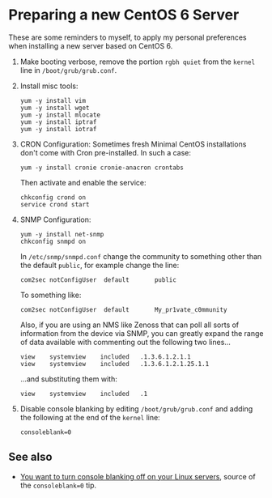 <!-- -
Title: Preparing a new CentOS 6 Server
Description: Steps to prepare a fresh CentOS 6 Server for production
First Published: 2013-11-25
Last Updated: 2013-12-12
- -->

Preparing a new CentOS 6 Server
===============================

These are some reminders to myself, to apply my personal preferences when 
installing a new server based on CentOS 6.

1.  Make booting verbose, remove the portion `rgbh quiet` from the 
    `kernel` line in `/boot/grub/grub.conf`.

2.  Install misc tools:

        yum -y install vim
        yum -y install wget
        yum -y install mlocate
        yum -y install iptraf
        yum -y install iotraf

3.  CRON Configuration: Sometimes fresh Minimal CentOS installations don't 
    come with Cron pre-installed. In such a case: 

        yum -y install cronie cronie-anacron crontabs

    Then activate and enable the service:

        chkconfig crond on
        service crond start

4.  SNMP Configuration:

        yum -y install net-snmp
        chkconfig snmpd on

    In `/etc/snmp/snmpd.conf` change the community to something other than the 
    default `public`, for example change the line:

        com2sec notConfigUser  default       public

    To something like:

        com2sec notConfigUser  default       My_pr1vate_c0mmunity

    Also, if you are using an NMS like Zenoss that can poll all sorts of 
    information from the device via SNMP, you can greatly expand the range of 
    data available with commenting out the following two lines...

        view    systemview    included   .1.3.6.1.2.1.1
        view    systemview    included   .1.3.6.1.2.1.25.1.1

    ...and substituting them with:

        view    systemview    included   .1

5.  Disable console blanking by editing `/boot/grub/grub.conf` and adding the 
    following at the end of the `kernel` line:

        consoleblank=0

See also
--------

*   [You want to turn console blanking off on your Linux servers](http://utcc.utoronto.ca/~cks/space/blog/linux/ConsoleBlankingOff), source of the `consoleblank=0` tip.
